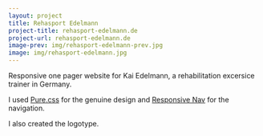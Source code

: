 ```yaml
---
layout: project
title: Rehasport Edelmann
project-title: rehasport-edelmann.de
project-url: rehasport-edelmann.de
image-prev: img/rehasport-edelmann-prev.jpg
image: img/rehasport-edelmann.jpg
---
```


Responsive one pager website for Kai Edelmann, a rehabilitation excersice trainer in Germany.

I used [Pure.css](http://purecss.io/) for the genuine design and [Responsive Nav](http://responsive-nav.com/) for the navigation.

I also created the logotype.
